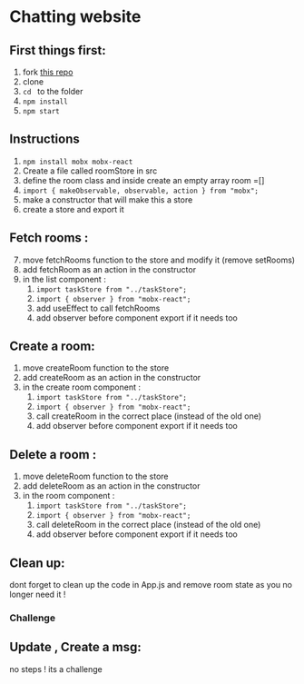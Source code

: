 # Chatting website

## First things first:
1. fork [this repo](https://github.com/JoinCODED/Task-react-MobX/)
2. clone 
3. `cd ` to the folder
4. `npm install`
5. `npm start`

## Instructions
1. `npm install mobx mobx-react`
2. Create a file called roomStore in src
3. define the room class and inside create an empty array room =[]
4. `import { makeObservable, observable, action } from "mobx";`
5. make a constructor that will make this a store 
6. create a store and export it


## Fetch rooms :
7. move fetchRooms function to the store and modify it (remove setRooms)
8. add fetchRoom as an action in the constructor 
9. in the list component :
    1. `import taskStore from "../taskStore";`
    2. `import { observer } from "mobx-react";`
    3. add useEffect to call fetchRooms
    4.  add observer before component export if it needs too 

## Create a room:
1. move createRoom function to the store 
2. add createRoom as an action in the constructor 
9. in the create room component :
    1. `import taskStore from "../taskStore";`
    2. `import { observer } from "mobx-react";`
    3. call createRoom in the correct place (instead of the old one)
    4.  add observer before component export if it needs too 


## Delete a room :
1. move deleteRoom function to the store 
2. add deleteRoom as an action in the constructor 
9. in the room component :
    1. `import taskStore from "../taskStore";`
    2. `import { observer } from "mobx-react";`
    3. call deleteRoom in the correct place (instead of the old one)
    4.  add observer before component export if it needs too 


## Clean up:
dont forget to clean up the code in App.js and remove room state as you no longer need it !

### Challenge
## Update , Create a msg:
no steps ! its a challenge 

